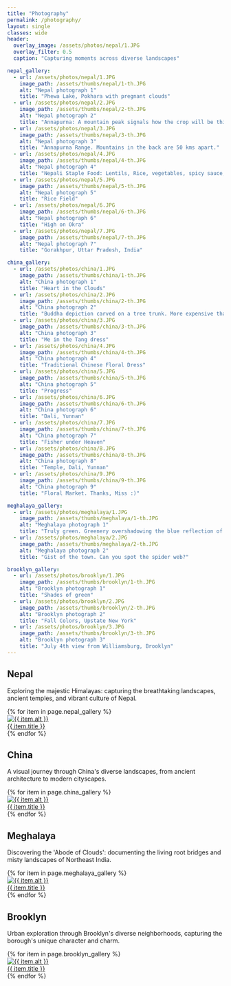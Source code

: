 ```yaml
---
title: "Photography"
permalink: /photography/
layout: single
classes: wide
header:
  overlay_image: /assets/photos/nepal/1.JPG
  overlay_filter: 0.5
  caption: "Capturing moments across diverse landscapes"

nepal_gallery:
  - url: /assets/photos/nepal/1.JPG
    image_path: /assets/thumbs/nepal/1-th.JPG
    alt: "Nepal photograph 1"
    title: "Phewa Lake, Pokhara with pregnant clouds"
  - url: /assets/photos/nepal/2.JPG
    image_path: /assets/thumbs/nepal/2-th.JPG
    alt: "Nepal photograph 2"
    title: "Annapurna: A mountain peak signals how the crop will be this year"
  - url: /assets/photos/nepal/3.JPG
    image_path: /assets/thumbs/nepal/3-th.JPG
    alt: "Nepal photograph 3"
    title: "Annapurna Range. Mountains in the back are 50 kms apart."
  - url: /assets/photos/nepal/4.JPG
    image_path: /assets/thumbs/nepal/4-th.JPG
    alt: "Nepal photograph 4"
    title: "Nepali Staple Food: Lentils, Rice, vegetables, spicy sauce, ghee, All home-grown."
  - url: /assets/photos/nepal/5.JPG
    image_path: /assets/thumbs/nepal/5-th.JPG
    alt: "Nepal photograph 5"
    title: "Rice Field"
  - url: /assets/photos/nepal/6.JPG
    image_path: /assets/thumbs/nepal/6-th.JPG
    alt: "Nepal photograph 6"
    title: "High on Okra"
  - url: /assets/photos/nepal/7.JPG
    image_path: /assets/thumbs/nepal/7-th.JPG
    alt: "Nepal photograph 7"
    title: "Gorakhpur, Uttar Pradesh, India"

china_gallery:
  - url: /assets/photos/china/1.JPG
    image_path: /assets/thumbs/china/1-th.JPG
    alt: "China photograph 1"
    title: "Heart in the Clouds"
  - url: /assets/photos/china/2.JPG
    image_path: /assets/thumbs/china/2-th.JPG
    alt: "China photograph 2"
    title: "Buddha depiction carved on a tree trunk. More expensive than a Shanghai Apartment."
  - url: /assets/photos/china/3.JPG
    image_path: /assets/thumbs/china/3-th.JPG
    alt: "China photograph 3"
    title: "Me in the Tang dress"
  - url: /assets/photos/china/4.JPG
    image_path: /assets/thumbs/china/4-th.JPG
    alt: "China photograph 4"
    title: "Traditional Chinese Floral Dress"
  - url: /assets/photos/china/5.JPG
    image_path: /assets/thumbs/china/5-th.JPG
    alt: "China photograph 5"
    title: "Progress"
  - url: /assets/photos/china/6.JPG
    image_path: /assets/thumbs/china/6-th.JPG
    alt: "China photograph 6"
    title: "Dali, Yunnan"
  - url: /assets/photos/china/7.JPG
    image_path: /assets/thumbs/china/7-th.JPG
    alt: "China photograph 7"
    title: "Fisher under Heaven"
  - url: /assets/photos/china/8.JPG
    image_path: /assets/thumbs/china/8-th.JPG
    alt: "China photograph 8"
    title: "Temple, Dali, Yunnan"
  - url: /assets/photos/china/9.JPG
    image_path: /assets/thumbs/china/9-th.JPG
    alt: "China photograph 9"
    title: "Floral Market. Thanks, Miss :)"

meghalaya_gallery:
  - url: /assets/photos/meghalaya/1.JPG
    image_path: /assets/thumbs/meghalaya/1-th.JPG
    alt: "Meghalaya photograph 1"
    title: "Truly green. Greenery overshadowing the blue reflection of the sky."
  - url: /assets/photos/meghalaya/2.JPG
    image_path: /assets/thumbs/meghalaya/2-th.JPG
    alt: "Meghalaya photograph 2"
    title: "Gist of the town. Can you spot the spider web?"

brooklyn_gallery:
  - url: /assets/photos/brooklyn/1.JPG
    image_path: /assets/thumbs/brooklyn/1-th.JPG
    alt: "Brooklyn photograph 1"
    title: "Shades of green"
  - url: /assets/photos/brooklyn/2.JPG
    image_path: /assets/thumbs/brooklyn/2-th.JPG
    alt: "Brooklyn photograph 2"
    title: "Fall Colors, Upstate New York"
  - url: /assets/photos/brooklyn/3.JPG
    image_path: /assets/thumbs/brooklyn/3-th.JPG
    alt: "Brooklyn photograph 3"
    title: "July 4th view from Williamsburg, Brooklyn"
---
```


<div class="gallery-layout">
  <section class="gallery-section">
    <h2>Nepal</h2>
    <p>Exploring the majestic Himalayas: capturing the breathtaking landscapes, ancient temples, and vibrant culture of Nepal.</p>
    <div class="gallery-grid">
      {% for item in page.nepal_gallery %}
        <div class="gallery-item">
          <a href="{{ item.url }}" title="{{ item.title }}">
            <img src="{{ item.image_path }}" alt="{{ item.alt }}">
            <div class="gallery-caption">{{ item.title }}</div>
          </a>
        </div>
      {% endfor %}
    </div>
  </section>

  <section class="gallery-section">
    <h2>China</h2>
    <p>A visual journey through China's diverse landscapes, from ancient architecture to modern cityscapes.</p>
    <div class="gallery-grid">
      {% for item in page.china_gallery %}
        <div class="gallery-item">
          <a href="{{ item.url }}" title="{{ item.title }}">
            <img src="{{ item.image_path }}" alt="{{ item.alt }}">
            <div class="gallery-caption">{{ item.title }}</div>
          </a>
        </div>
      {% endfor %}
    </div>
  </section>

  <section class="gallery-section">
    <h2>Meghalaya</h2>
    <p>Discovering the 'Abode of Clouds': documenting the living root bridges and misty landscapes of Northeast India.</p>
    <div class="gallery-grid">
      {% for item in page.meghalaya_gallery %}
        <div class="gallery-item">
          <a href="{{ item.url }}" title="{{ item.title }}">
            <img src="{{ item.image_path }}" alt="{{ item.alt }}">
            <div class="gallery-caption">{{ item.title }}</div>
          </a>
        </div>
      {% endfor %}
    </div>
  </section>

  <section class="gallery-section">
    <h2>Brooklyn</h2>
    <p>Urban exploration through Brooklyn's diverse neighborhoods, capturing the borough's unique character and charm.</p>
    <div class="gallery-grid">
      {% for item in page.brooklyn_gallery %}
        <div class="gallery-item">
          <a href="{{ item.url }}" title="{{ item.title }}">
            <img src="{{ item.image_path }}" alt="{{ item.alt }}">
            <div class="gallery-caption">{{ item.title }}</div>
          </a>
        </div>
      {% endfor %}
    </div>
  </section>
</div>